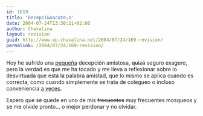 ```yaml
---
id: 1619
title: 'Decepci&oacute;n'
date: 2004-07-24T13:30:21+02:00
author: Chavalina
layout: revision
guid: http://www.wp.chavalina.net/2004/07/24/169-revision/
permalink: /2004/07/24/169-revision/
---
```

Hoy he sufrido una <acronym title="lo suficientemente grande como para que duela">peque&ntilde;a</acronym> decepci&oacute;n amistosa, <s>quizá</s> seguro exagero, pero la verdad es que me ha tocado y me lleva a reflexionar sobre lo desvirtuada que está la palabra amistad, que lo mismo se aplica cuando es correcta, como cuando simplemente se trata de colegueo o incluso conveniencia <acronym title="tristemente muy a menudo">a veces</acronym>.

Espero que se quede en uno de mis <s>frecuentes</s> muy frecuentes mosqueos y se me olvide pronto… o mejor perdonar y no olvidar.